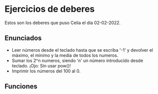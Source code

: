 # Ejercicios de deberes

Estos son los deberes que puso Celia el día 02-02-2022.

## Enunciados

* Leer números desde el teclado hasta que se escriba '-1' y devolver el máximo, el mínimo y la media de todos los numeros.
* Sumar los 2^n numeros, siendo 'n' un número introducido desde teclado. ¡Ojo: Sin usar pow()!
* Imprimir los números del 100 al 0.

## Funciones